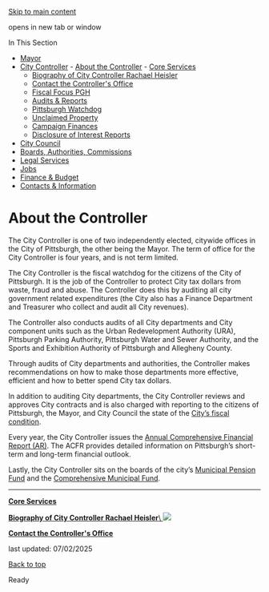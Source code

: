 [Skip to main content](https://www.pittsburghpa.gov/City-Government/City-Controllers-Office/About-the-Controller#main-content)

opens in new tab or window

In This Section

- [Mayor](https://www.pittsburghpa.gov/City-Government/Mayor)
- [City Controller](https://www.pittsburghpa.gov/City-Government/City-Controllers-Office)  - [About the Controller](https://www.pittsburghpa.gov/City-Government/City-Controllers-Office/About-the-Controller)    - [Core Services](https://www.pittsburghpa.gov/City-Government/City-Controllers-Office/About-the-Controller/Core-Services)
    - [Biography of City Controller Rachael Heisler](https://www.pittsburghpa.gov/City-Government/City-Controllers-Office/About-the-Controller/Controller-Rachael-Heisler-Biography)
    - [Contact the Controller's Office](https://www.pittsburghpa.gov/City-Government/City-Controllers-Office/About-the-Controller/Contact-the-Controllers-Office)
  - [Fiscal Focus PGH](https://www.pittsburghpa.gov/City-Government/City-Controllers-Office/Fiscal-Focus-PGH)
  - [Audits & Reports](https://www.pittsburghpa.gov/City-Government/City-Controllers-Office/Audits-Reports)
  - [Pittsburgh Watchdog](https://www.pittsburghpa.gov/City-Government/City-Controllers-Office/Pittsburgh-Watchdog)
  - [Unclaimed Property](https://www.pittsburghpa.gov/City-Government/City-Controllers-Office/Unclaimed-Property)
  - [Campaign Finances](https://www.pittsburghpa.gov/City-Government/City-Controllers-Office/Campaign-Finances)
  - [Disclosure of Interest Reports](https://www.pittsburghpa.gov/City-Government/City-Controllers-Office/Disclosure-of-Interest-Reports)
- [City Council](https://www.pittsburghpa.gov/City-Government/City-Council)
- [Boards, Authorities, Commissions](https://www.pittsburghpa.gov/City-Government/Boards-Authorities-Commissions)
- [Legal Services](https://www.pittsburghpa.gov/City-Government/Legal-Services)
- [Jobs](https://www.pittsburghpa.gov/City-Government/Jobs)
- [Finance & Budget](https://www.pittsburghpa.gov/City-Government/Finance-Budget)
- [Contacts & Information](https://www.pittsburghpa.gov/City-Government/Contacts-Information)

# About the Controller

The City Controller is one of two independently elected, citywide offices in the City of Pittsburgh, the other being the Mayor. The term of office for the City Controller is four years, and is not term limited.

The City Controller is the fiscal watchdog for the citizens of the City of Pittsburgh. It is the job of the Controller to protect City tax dollars from waste, fraud and abuse. The Controller does this by auditing all city government related expenditures (the City also has a Finance Department and Treasurer who collect and audit all City revenues).

The Controller also conducts audits of all City departments and City component units such as the Urban Redevelopment Authority (URA), Pittsburgh Parking Authority, Pittsburgh Water and Sewer Authority, and the Sports and Exhibition Authority of Pittsburgh and Allegheny County.

Through audits of City departments and authorities, the Controller makes recommendations on how to make those departments more effective, efficient and how to better spend City tax dollars.

In addition to auditing City departments, the City Controller reviews and approves City contracts and is also charged with reporting to the citizens of Pittsburgh, the Mayor, and City Council the state of the [City’s fiscal condition](https://www.pittsburghpa.gov/City-Government/City-Controllers-Office/Audits-Reports/Fiscal-Audits).

Every year, the City Controller issues the [Annual Comprehensive Financial Report (AR)](https://www.pittsburghpa.gov/City-Government/City-Controllers-Office/Audits-Reports/Annual-Comprehensive-Financial-Report). The ACFR provides detailed information on Pittsburgh’s short-term and long-term financial outlook.

Lastly, the City Controller sits on the boards of the city’s [Municipal Pension Fund](https://www.pittsburghpa.gov/City-Government/Boards-Authorities-Commissions/List-of-Boards-Authorities-Commissions/Municipal-Pension-Fund/About-Municipal-Pension-Fund) and the [Comprehensive Municipal Fund](https://www.pittsburghpa.gov/City-Government/Boards-Authorities-Commissions/List-of-Boards-Authorities-Commissions/Comprehensive-Municipal-Pension-Trust-Fund/About-CMPTF).

* * *

[**Core Services**](https://www.pittsburghpa.gov/City-Government/City-Controllers-Office/About-the-Controller/Core-Services)

[**Biography of City Controller Rachael Heisler**\\
![](https://www.pittsburghpa.gov/files/assets/city/v/1/controller/images/23676_controller-bio-rachael.jpg?dimension=smallthumbnail&w=150&h=100)](https://www.pittsburghpa.gov/City-Government/City-Controllers-Office/About-the-Controller/Controller-Rachael-Heisler-Biography)

[**Contact the Controller's Office**](https://www.pittsburghpa.gov/City-Government/City-Controllers-Office/About-the-Controller/Contact-the-Controllers-Office)

last updated: 07/02/2025

[Back to top](https://www.pittsburghpa.gov/City-Government/City-Controllers-Office/About-the-Controller#body-top)

Ready
